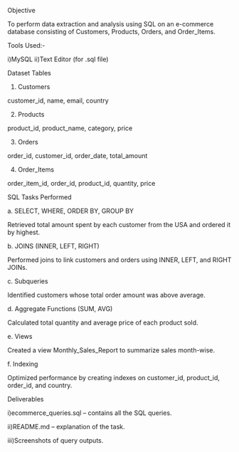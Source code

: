 Objective

To perform data extraction and analysis using SQL on an e-commerce database consisting of Customers, Products, Orders, and Order_Items.


Tools Used:-

i)MySQL 
ii)Text Editor (for .sql file)


 Dataset Tables

1. Customers

customer_id, name, email, country


2. Products

product_id, product_name, category, price


3. Orders

order_id, customer_id, order_date, total_amount


4. Order_Items

order_item_id, order_id, product_id, quantity, price



SQL Tasks Performed

a. SELECT, WHERE, ORDER BY, GROUP BY

Retrieved total amount spent by each customer from the USA and ordered it by highest.


b. JOINS (INNER, LEFT, RIGHT)

Performed joins to link customers and orders using INNER, LEFT, and RIGHT JOINs.


c. Subqueries

Identified customers whose total order amount was above average.


d. Aggregate Functions (SUM, AVG)

Calculated total quantity and average price of each product sold.


e. Views

Created a view Monthly_Sales_Report to summarize sales month-wise.


f. Indexing

Optimized performance by creating indexes on customer_id, product_id, order_id, and country.


 Deliverables

i)ecommerce_queries.sql – contains all the SQL queries.

ii)README.md – explanation of the task.

iii)Screenshots of query outputs.
